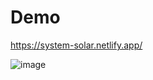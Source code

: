 # Demo

https://system-solar.netlify.app/

![image](https://github.com/velrino/studying-three-js/assets/8322467/1845f2a9-2f12-4359-930e-7186a7f2f7c1)

